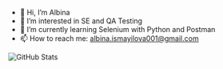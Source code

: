 - 👋 Hi, I’m Albina
- 👀 I’m interested in SE and QA Testing
- 🌱 I’m currently learning Selenium with Python and Postman
- 📫 How to reach me: albina.ismayilova001@gmail.com

![GitHub Stats](https://github-readme-stats.vercel.app/api?username=Albinnich&theme=slateorange&show_icons=true&hide_border=true&count_private=true)

<!---
Albinnich/Albinnich is a ✨ special ✨ repository because its `README.md` (this file) appears on your GitHub profile.
You can click the Preview link to take a look at your changes.
--->
